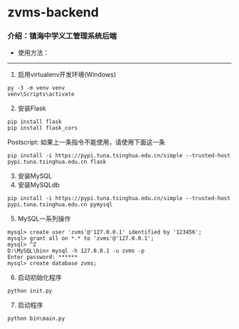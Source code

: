 ﻿# zvms-backend

### 介绍：镇海中学义工管理系统后端

* 使用方法：

-----

  1. 启用virtualenv开发环境(Windows)
  ```
  py -3 -m venv venv
  venv\Scripts\activate
  ```
  2. 安装Flask
  ```
  pip install flask
  pip install flask_cors
  ```
  Postscript: 如果上一条指令不能使用，请使用下面这一条
  ```
  pip install -i https://pypi.tuna.tsinghua.edu.cn/simple --trusted-host pypi.tuna.tsinghua.edu.cn flask
  ```
  3. 安装MySQL
  4. 安装MySQLdb
  ```
  pip install -i https://pypi.tuna.tsinghua.edu.cn/simple --trusted-host pypi.tuna.tsinghua.edu.cn pymysql
  ```
  5. MySQL一系列操作
  ```
  mysql> create user 'zvms'@'127.0.0.1' identified by '123456';
  mysql> grant all on *.* to 'zvms'@'127.0.0.1';
  mysql> ^Z
  D:\MySQL\bin> mysql -h 127.0.0.1 -u zvms -p
  Enter password: ******
  mysql> create database zvms;
  ```
  6. 启动初始化程序
  ```
  python init.py
  ```
  7. 启动程序
  ```
  python bin\main.py
  ```